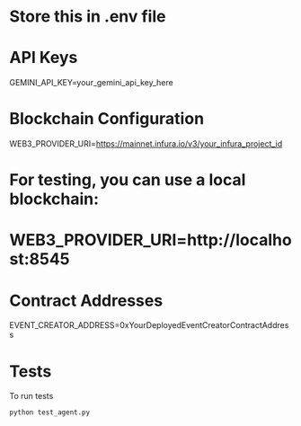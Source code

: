 # Store this in .env file

# API Keys
GEMINI_API_KEY=your_gemini_api_key_here

# Blockchain Configuration
WEB3_PROVIDER_URI=https://mainnet.infura.io/v3/your_infura_project_id
# For testing, you can use a local blockchain:
# WEB3_PROVIDER_URI=http://localhost:8545

# Contract Addresses
EVENT_CREATOR_ADDRESS=0xYourDeployedEventCreatorContractAddress

# Tests
To run tests
```
python test_agent.py
```

